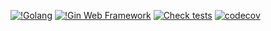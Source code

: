 [![!Golang](https://img.shields.io/badge/Go-1.19-blue?logo=go&style=flat)](https://go.dev/)
[![!Gin Web Framework](https://img.shields.io/badge/Gin-1.8.1-3176d9?style=flat)](https://gin-gonic.com/)
[![Check tests](https://github.com/mcorreiab/financial-organizer-backend/actions/workflows/tests.yml/badge.svg)](https://github.com/mcorreiab/financial-organizer-backend/actions/workflows/tests.yml)
[![codecov](https://codecov.io/gh/mcorreiab/financial-organizer-backend/branch/main/graph/badge.svg?token=KHV16ACPU5)](https://codecov.io/gh/mcorreiab/financial-organizer-backend)